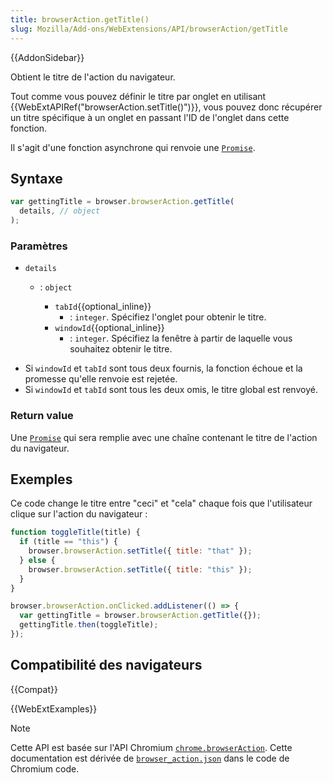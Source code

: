 ```yaml
---
title: browserAction.getTitle()
slug: Mozilla/Add-ons/WebExtensions/API/browserAction/getTitle
---
```


{{AddonSidebar}}

Obtient le titre de l'action du navigateur.

Tout comme vous pouvez définir le titre par onglet en utilisant {{WebExtAPIRef("browserAction.setTitle()")}}, vous pouvez donc récupérer un titre spécifique à un onglet en passant l'ID de l'onglet dans cette fonction.

Il s'agit d'une fonction asynchrone qui renvoie une [`Promise`](/fr/docs/Web/JavaScript/Reference/Global_Objects/Promise).

## Syntaxe

```js
var gettingTitle = browser.browserAction.getTitle(
  details, // object
);
```

### Paramètres

- `details`

  - : `object`

    - `tabId`{{optional_inline}}
      - : `integer`. Spécifiez l'onglet pour obtenir le titre.
    - `windowId`{{optional_inline}}
      - : `integer`. Spécifiez la fenêtre à partir de laquelle vous souhaitez obtenir le titre.

<!---->

- Si `windowId` et `tabId` sont tous deux fournis, la fonction échoue et la promesse qu'elle renvoie est rejetée.
- Si `windowId` et `tabId` sont tous les deux omis, le titre global est renvoyé.

### Return value

Une [`Promise`](/fr/docs/Web/JavaScript/Reference/Global_Objects/Promise) qui sera remplie avec une chaîne contenant le titre de l'action du navigateur.

## Exemples

Ce code change le titre entre "ceci" et "cela" chaque fois que l'utilisateur clique sur l'action du navigateur :

```js
function toggleTitle(title) {
  if (title == "this") {
    browser.browserAction.setTitle({ title: "that" });
  } else {
    browser.browserAction.setTitle({ title: "this" });
  }
}

browser.browserAction.onClicked.addListener(() => {
  var gettingTitle = browser.browserAction.getTitle({});
  gettingTitle.then(toggleTitle);
});
```

## Compatibilité des navigateurs

{{Compat}}

{{WebExtExamples}}

> [!NOTE]
>
> Cette API est basée sur l'API Chromium [`chrome.browserAction`](https://developer.chrome.com/extensions/browserAction). Cette documentation est dérivée de [`browser_action.json`](https://chromium.googlesource.com/chromium/src/+/master/chrome/common/extensions/api/browser_action.json) dans le code de Chromium code.

<!--
// Copyright 2015 The Chromium Authors. All rights reserved.
//
// Redistribution and use in source and binary forms, with or without
// modification, are permitted provided that the following conditions are
// met:
//
//    * Redistributions of source code must retain the above copyright
// notice, this list of conditions and the following disclaimer.
//    * Redistributions in binary form must reproduce the above
// copyright notice, this list of conditions and the following disclaimer
// in the documentation and/or other materials provided with the
// distribution.
//    * Neither the name of Google Inc. nor the names of its
// contributors may be used to endorse or promote products derived from
// this software without specific prior written permission.
//
// THIS SOFTWARE IS PROVIDED BY THE COPYRIGHT HOLDERS AND CONTRIBUTORS
// "AS IS" AND ANY EXPRESS OR IMPLIED WARRANTIES, INCLUDING, BUT NOT
// LIMITED TO, THE IMPLIED WARRANTIES OF MERCHANTABILITY AND FITNESS FOR
// A PARTICULAR PURPOSE ARE DISCLAIMED. IN NO EVENT SHALL THE COPYRIGHT
// OWNER OR CONTRIBUTORS BE LIABLE FOR ANY DIRECT, INDIRECT, INCIDENTAL,
// SPECIAL, EXEMPLARY, OR CONSEQUENTIAL DAMAGES (INCLUDING, BUT NOT
// LIMITED TO, PROCUREMENT OF SUBSTITUTE GOODS OR SERVICES; LOSS OF USE,
// DATA, OR PROFITS; OR BUSINESS INTERRUPTION) HOWEVER CAUSED AND ON ANY
// THEORY OF LIABILITY, WHETHER IN CONTRACT, STRICT LIABILITY, OR TORT
// (INCLUDING NEGLIGENCE OR OTHERWISE) ARISING IN ANY WAY OUT OF THE USE
// OF THIS SOFTWARE, EVEN IF ADVISED OF THE POSSIBILITY OF SUCH DAMAGE.
-->
